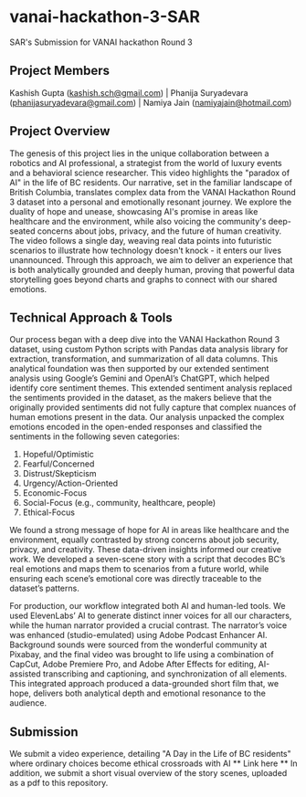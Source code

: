 # vanai-hackathon-3-SAR
SAR's Submission for VANAI hackathon Round 3

## Project Members
Kashish Gupta (kashish.sch@gmail.com) | Phanija Suryadevara (phanijasuryadevara@gmail.com) | Namiya Jain (namiyajain@hotmail.com)

## Project Overview
The genesis of this project lies in the unique collaboration between a robotics and AI professional, a strategist from the world of luxury events and a behavioral science researcher. This video highlights the "paradox of AI" in the life of BC residents. Our narrative, set in the familiar landscape of British Columbia, translates complex data from the VANAI Hackathon Round 3 dataset into a personal and emotionally resonant journey.  We explore the duality of hope and unease, showcasing AI's promise in areas like healthcare and the environment, while also voicing the community's deep-seated concerns about jobs, privacy, and the future of human creativity. The video follows a single day, weaving real data points into futuristic scenarios to illustrate how technology doesn't knock - it enters our lives unannounced. Through this approach, we aim to deliver an experience that is both analytically grounded and deeply human, proving that powerful data storytelling goes beyond charts and graphs to connect with our shared emotions. 

## Technical Approach & Tools
Our process began with a deep dive into the VANAI Hackathon Round 3 dataset, using custom Python scripts with Pandas data analysis library for extraction, transformation, and summarization of all data columns. This analytical foundation was then supported by our extended sentiment analysis using Google’s Gemini and OpenAI’s ChatGPT, which helped identify core sentiment themes. This extended sentiment analysis replaced the sentiments provided in the dataset, as the makers believe that the originally provided sentiments did not fully capture that complex nuances of human emotions present in the data. Our analysis unpacked the complex emotions encoded in the open-ended responses and classified the sentiments in the following seven categories: 

1. Hopeful/Optimistic  
2. Fearful/Concerned  
3. Distrust/Skepticism  
4. Urgency/Action-Oriented  
5. Economic-Focus  
6. Social-Focus (e.g., community, healthcare, people)  
7. Ethical-Focus  

We found a strong message of hope for AI in areas like healthcare and the environment, equally contrasted by strong concerns about job security, privacy, and creativity. These data-driven insights informed our creative work. We developed a seven-scene story with a script that decodes BC’s real emotions and maps them to scenarios from a future world, while ensuring each scene’s emotional core was directly traceable to the dataset’s patterns. 

For production, our workflow integrated both AI and human-led tools. We used ElevenLabs’ AI to generate distinct inner voices for all our characters, while the human narrator provided a crucial contrast. The narrator’s voice was enhanced (studio-emulated) using Adobe Podcast Enhancer AI. Background sounds were sourced from the wonderful community at Pixabay, and the final video was brought to life using a combination of CapCut, Adobe Premiere Pro, and Adobe After Effects for editing, AI-assisted transcribing and captioning, and synchronization of all elements. This integrated approach produced a data-grounded short film that, we hope, delivers both analytical depth and emotional resonance to the audience. 

## Submission
We submit a video experience, detailing "A Day in the Life of BC residents" where ordinary choices become ethical crossroads with AI
** Link here **
In addition, we submit a short visual overview of the story scenes, uploaded as a pdf to this repository. 
